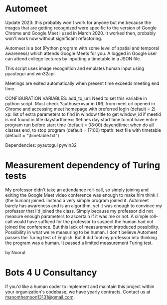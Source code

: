 # Automeet

Update 2023: this probably won't work for anyone but me because the images that are getting recognized were specific to the version of Google Chrome and Google Meet I used in March 2020. It worked then, probably won't work now without significant refactoring. 

Automeet is a bot (Python program with some level of spatial and temporal awareness) which attends Google Meets for you. A logged in Google user can attend college lectures by inputting a timetable in a JSON file.

This script uses image recognition and emulates human input using pyautogui and win32api. 

Meetings are exited automatically when present time exceeds meeting end time.

CONFIGURATION VARIABLES:
add_to_url: Need to set this variable in python script. Must check ?authuser=var in URL from meet url opened in Chrome and accessing meet homepage with preferred login 
(default = 2) 
xp: list of extra parameters to find in window title to get window_id if meetid is not found in title
daystarttime=:	#efines day start time to not have entire program run before start time (default = 08:00)
dayendtime: when do all classes end, to stop program (default = 17:00)
ttpath: text file with timetable (default = "\timetable.txt")

Dependencies:
pyautogui
pywin32

# Measurement dependency of Turing tests

My professor didn't take an attendance roll-call, so simply joining and exiting the Google Meet video conference was enough to make him think I (the human) joined. Instead a very simple program joined it. Automeet barely has awareness and is an algorithm, yet it was enough to convince my professor that I'd joined the class. Simply because my professor did not measure enough parameters to ascertain if it was me or not. A simple roll-call would have sufficed for the professor to suspect the human had not joined the conference. But this lack of measurement introduced possibility. Possibility in what we're measuring to be human. I don't believe Automeet passes the Turing test of English. But it did fool my professor into thinking the program was a human. It passed a limited measurement Turing test. 

by Noorul

# Bots 4 U Consultancy

If you'd like a human coder to implement and maintain this project within your organization's codebase, we have yearly contracts. Contact us at manonthemoon13131@gmail.com.
